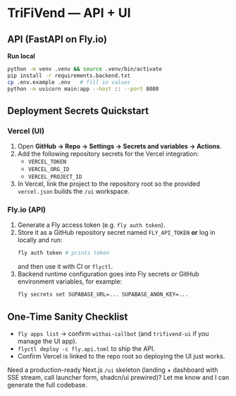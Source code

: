 # TriFiVend — API + UI

## API (FastAPI on Fly.io)

**Run local**
```bash
python -m venv .venv && source .venv/bin/activate
pip install -r requirements.backend.txt
cp .env.example .env   # fill in values
python -m uvicorn main:app --host :: --port 8080
```

## Deployment Secrets Quickstart

### Vercel (UI)
1. Open **GitHub → Repo → Settings → Secrets and variables → Actions**.
2. Add the following repository secrets for the Vercel integration:
   - `VERCEL_TOKEN`
   - `VERCEL_ORG_ID`
   - `VERCEL_PROJECT_ID`
3. In Vercel, link the project to the repository root so the provided `vercel.json` builds the `/ui` workspace.

### Fly.io (API)
1. Generate a Fly access token (e.g. `fly auth token`).
2. Store it as a GitHub repository secret named `FLY_API_TOKEN` **or** log in locally and run:
   ```bash
   fly auth token # prints token
   ```
   and then use it with CI or `flyctl`.
3. Backend runtime configuration goes into Fly secrets or GitHub environment variables, for example:
   ```bash
   fly secrets set SUPABASE_URL=... SUPABASE_ANON_KEY=...
   ```

## One-Time Sanity Checklist
- `fly apps list` → confirm `withai-callbot` (and `trifivend-ui` if you manage the UI app).
- `flyctl deploy -c fly.api.toml` to ship the API.
- Confirm Vercel is linked to the repo root so deploying the UI just works.

Need a production-ready Next.js `/ui` skeleton (landing + dashboard with SSE stream, call launcher form, shadcn/ui prewired)? Let me know and I can generate the full codebase.
